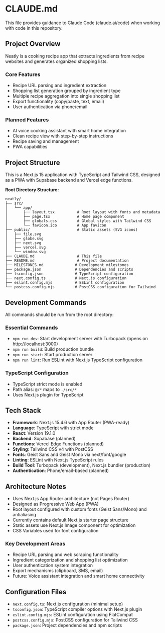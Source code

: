 # CLAUDE.md

This file provides guidance to Claude Code (claude.ai/code) when working with code in this repository.

## Project Overview

Neatly is a cooking recipe app that extracts ingredients from recipe websites and generates organized shopping lists.

### Core Features
- Recipe URL parsing and ingredient extraction
- Shopping list generation grouped by ingredient type
- Multiple recipe aggregation into single shopping list
- Export functionality (copy/paste, text, email)
- User authentication via phone/email

### Planned Features
- AI voice cooking assistant with smart home integration
- Clean recipe view with step-by-step instructions
- Recipe saving and management
- PWA capabilities

## Project Structure

This is a Next.js 15 application with TypeScript and Tailwind CSS, designed as a PWA with Supabase backend and Vercel edge functions.

**Root Directory Structure:**
```
neatly/
├── src/
│   └── app/
│       ├── layout.tsx          # Root layout with fonts and metadata
│       ├── page.tsx            # Home page component
│       ├── globals.css         # Global styles with Tailwind CSS
│       └── favicon.ico         # App favicon
├── public/                     # Static assets (SVG icons)
│   ├── file.svg
│   ├── globe.svg
│   ├── next.svg
│   ├── vercel.svg
│   └── window.svg
├── CLAUDE.md                   # This file
├── README.md                   # Project documentation
├── MILESTONES.md              # Development milestones
├── package.json               # Dependencies and scripts
├── tsconfig.json              # TypeScript configuration
├── next.config.ts             # Next.js configuration
├── eslint.config.mjs          # ESLint configuration
└── postcss.config.mjs         # PostCSS configuration for Tailwind
```

## Development Commands

All commands should be run from the root directory:

### Essential Commands
- `npm run dev`: Start development server with Turbopack (opens on http://localhost:3000)
- `npm run build`: Build production bundle
- `npm run start`: Start production server
- `npm run lint`: Run ESLint with Next.js TypeScript configuration

### TypeScript Configuration
- TypeScript strict mode is enabled
- Path alias: `@/*` maps to `./src/*`
- Uses Next.js plugin for TypeScript

## Tech Stack

- **Framework**: Next.js 15.4.6 with App Router (PWA-ready)
- **Language**: TypeScript with strict mode
- **React**: Version 19.1.0
- **Backend**: Supabase (planned)
- **Functions**: Vercel Edge Functions (planned)
- **Styling**: Tailwind CSS v4 with PostCSS
- **Fonts**: Geist Sans and Geist Mono via next/font/google
- **Linting**: ESLint with Next.js TypeScript rules
- **Build Tool**: Turbopack (development), Next.js bundler (production)
- **Authentication**: Phone/email-based (planned)

## Architecture Notes

- Uses Next.js App Router architecture (not Pages Router)
- Designed as Progressive Web App (PWA)
- Root layout configured with custom fonts (Geist Sans/Mono) and antialiasing
- Currently contains default Next.js starter page structure
- Static assets use Next.js Image component for optimization
- CSS Variables used for font configuration

### Key Development Areas
- Recipe URL parsing and web scraping functionality
- Ingredient categorization and shopping list optimization
- User authentication system integration
- Export mechanisms (clipboard, SMS, email)
- Future: Voice assistant integration and smart home connectivity

## Configuration Files

- `next.config.ts`: Next.js configuration (minimal setup)
- `tsconfig.json`: TypeScript compiler options with Next.js plugin
- `eslint.config.mjs`: ESLint configuration using FlatCompat
- `postcss.config.mjs`: PostCSS configuration for Tailwind CSS
- `package.json`: Project dependencies and npm scripts